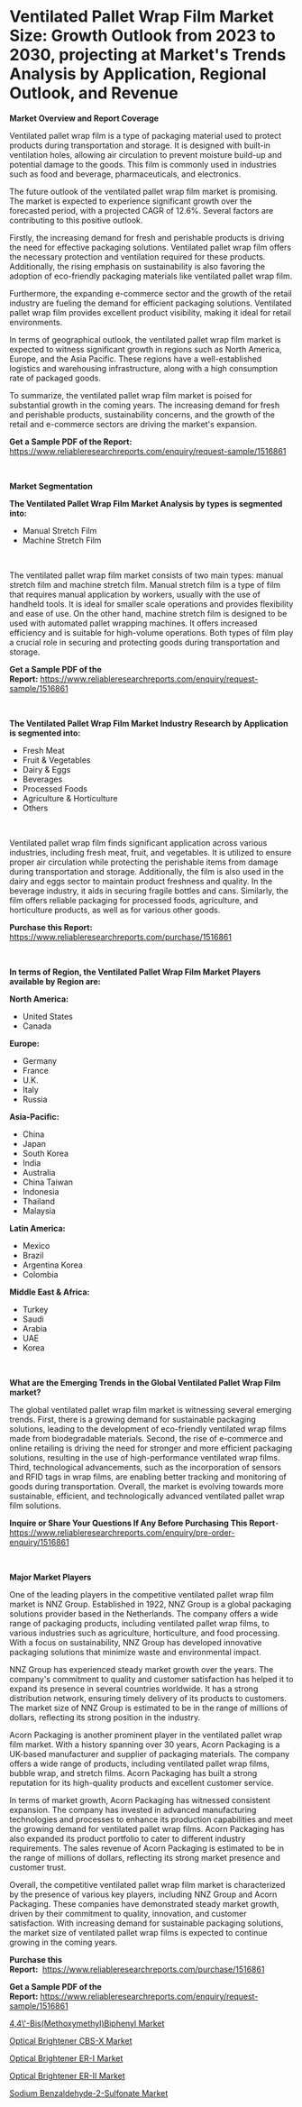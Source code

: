 <p><h1>Ventilated Pallet Wrap Film Market Size: Growth Outlook from 2023 to 2030, projecting at Market's Trends Analysis by Application, Regional Outlook, and Revenue</h1></p><p><strong>Market Overview and Report Coverage</strong></p>
<p><p>Ventilated pallet wrap film is a type of packaging material used to protect products during transportation and storage. It is designed with built-in ventilation holes, allowing air circulation to prevent moisture build-up and potential damage to the goods. This film is commonly used in industries such as food and beverage, pharmaceuticals, and electronics.</p><p>The future outlook of the ventilated pallet wrap film market is promising. The market is expected to experience significant growth over the forecasted period, with a projected CAGR of 12.6%. Several factors are contributing to this positive outlook. </p><p>Firstly, the increasing demand for fresh and perishable products is driving the need for effective packaging solutions. Ventilated pallet wrap film offers the necessary protection and ventilation required for these products. Additionally, the rising emphasis on sustainability is also favoring the adoption of eco-friendly packaging materials like ventilated pallet wrap film.</p><p>Furthermore, the expanding e-commerce sector and the growth of the retail industry are fueling the demand for efficient packaging solutions. Ventilated pallet wrap film provides excellent product visibility, making it ideal for retail environments. </p><p>In terms of geographical outlook, the ventilated pallet wrap film market is expected to witness significant growth in regions such as North America, Europe, and the Asia Pacific. These regions have a well-established logistics and warehousing infrastructure, along with a high consumption rate of packaged goods.</p><p>To summarize, the ventilated pallet wrap film market is poised for substantial growth in the coming years. The increasing demand for fresh and perishable products, sustainability concerns, and the growth of the retail and e-commerce sectors are driving the market's expansion.</p></p>
<p><strong>Get a Sample PDF of the Report:</strong> <a href="https://www.reliableresearchreports.com/enquiry/request-sample/1516861">https://www.reliableresearchreports.com/enquiry/request-sample/1516861</a></p>
<p>&nbsp;</p>
<p><strong>Market Segmentation</strong></p>
<p><strong>The Ventilated Pallet Wrap Film Market Analysis by types is segmented into:</strong></p>
<p><ul><li>Manual Stretch Film</li><li>Machine Stretch Film</li></ul></p>
<p>&nbsp;</p>
<p><p>The ventilated pallet wrap film market consists of two main types: manual stretch film and machine stretch film. Manual stretch film is a type of film that requires manual application by workers, usually with the use of handheld tools. It is ideal for smaller scale operations and provides flexibility and ease of use. On the other hand, machine stretch film is designed to be used with automated pallet wrapping machines. It offers increased efficiency and is suitable for high-volume operations. Both types of film play a crucial role in securing and protecting goods during transportation and storage.</p></p>
<p><strong>Get a Sample PDF of the Report:</strong>&nbsp;<a href="https://www.reliableresearchreports.com/enquiry/request-sample/1516861">https://www.reliableresearchreports.com/enquiry/request-sample/1516861</a></p>
<p>&nbsp;</p>
<p><strong>The Ventilated Pallet Wrap Film Market Industry Research by Application is segmented into:</strong></p>
<p><ul><li>Fresh Meat</li><li>Fruit & Vegetables</li><li>Dairy & Eggs</li><li>Beverages</li><li>Processed Foods</li><li>Agriculture & Horticulture</li><li>Others</li></ul></p>
<p>&nbsp;</p>
<p><p>Ventilated pallet wrap film finds significant application across various industries, including fresh meat, fruit, and vegetables. It is utilized to ensure proper air circulation while protecting the perishable items from damage during transportation and storage. Additionally, the film is also used in the dairy and eggs sector to maintain product freshness and quality. In the beverage industry, it aids in securing fragile bottles and cans. Similarly, the film offers reliable packaging for processed foods, agriculture, and horticulture products, as well as for various other goods.</p></p>
<p><strong>Purchase this Report:</strong>&nbsp; <a href="https://www.reliableresearchreports.com/purchase/1516861">https://www.reliableresearchreports.com/purchase/1516861</a></p>
<p>&nbsp;</p>
<p><strong>In terms of Region, the Ventilated Pallet Wrap Film Market Players available by Region are:</strong></p>
<p>
    <p> <strong> North America: </strong>
        <ul>
            <li>United States</li>
            <li>Canada</li>
        </ul>
        </p> 
    <p> <strong> Europe: </strong>
        <ul>
            <li>Germany</li>
            <li>France</li>
            <li>U.K.</li>
            <li>Italy</li>
            <li>Russia</li>
        </ul>
        </p> 
    <p> <strong> Asia-Pacific: </strong>
        <ul>
            <li>China</li>
            <li>Japan</li>
            <li>South Korea</li>
            <li>India</li>
            <li>Australia</li>
            <li>China Taiwan</li>
            <li>Indonesia</li>
            <li>Thailand</li>
            <li>Malaysia</li>
        </ul>
        </p> 
    <p> <strong> Latin America: </strong>
        <ul>
            <li>Mexico</li>
            <li>Brazil</li>
            <li>Argentina Korea</li>
            <li>Colombia</li>
        </ul>
        </p> 
    <p> <strong> Middle East & Africa: </strong>
        <ul>
            <li>Turkey</li>
            <li>Saudi</li>
            <li>Arabia</li>
            <li>UAE</li>
            <li>Korea</li>
        </ul>
    </p>
    </p>
<p>&nbsp;</p>
<p><strong>What are the Emerging Trends in the Global Ventilated Pallet Wrap Film market?</strong></p>
<p><p>The global ventilated pallet wrap film market is witnessing several emerging trends. First, there is a growing demand for sustainable packaging solutions, leading to the development of eco-friendly ventilated wrap films made from biodegradable materials. Second, the rise of e-commerce and online retailing is driving the need for stronger and more efficient packaging solutions, resulting in the use of high-performance ventilated wrap films. Third, technological advancements, such as the incorporation of sensors and RFID tags in wrap films, are enabling better tracking and monitoring of goods during transportation. Overall, the market is evolving towards more sustainable, efficient, and technologically advanced ventilated pallet wrap film solutions.</p></p>
<p><strong>Inquire or Share Your Questions If Any Before Purchasing This Report</strong>- <a href="https://www.reliableresearchreports.com/enquiry/pre-order-enquiry/1516861">https://www.reliableresearchreports.com/enquiry/pre-order-enquiry/1516861</a></p>
<p>&nbsp;</p>
<p><strong>Major Market Players</strong></p>
<p><p>One of the leading players in the competitive ventilated pallet wrap film market is NNZ Group. Established in 1922, NNZ Group is a global packaging solutions provider based in the Netherlands. The company offers a wide range of packaging products, including ventilated pallet wrap films, to various industries such as agriculture, horticulture, and food processing. With a focus on sustainability, NNZ Group has developed innovative packaging solutions that minimize waste and environmental impact.</p><p>NNZ Group has experienced steady market growth over the years. The company's commitment to quality and customer satisfaction has helped it to expand its presence in several countries worldwide. It has a strong distribution network, ensuring timely delivery of its products to customers. The market size of NNZ Group is estimated to be in the range of millions of dollars, reflecting its strong position in the industry.</p><p>Acorn Packaging is another prominent player in the ventilated pallet wrap film market. With a history spanning over 30 years, Acorn Packaging is a UK-based manufacturer and supplier of packaging materials. The company offers a wide range of products, including ventilated pallet wrap films, bubble wrap, and stretch films. Acorn Packaging has built a strong reputation for its high-quality products and excellent customer service.</p><p>In terms of market growth, Acorn Packaging has witnessed consistent expansion. The company has invested in advanced manufacturing technologies and processes to enhance its production capabilities and meet the growing demand for ventilated pallet wrap films. Acorn Packaging has also expanded its product portfolio to cater to different industry requirements. The sales revenue of Acorn Packaging is estimated to be in the range of millions of dollars, reflecting its strong market presence and customer trust.</p><p>Overall, the competitive ventilated pallet wrap film market is characterized by the presence of various key players, including NNZ Group and Acorn Packaging. These companies have demonstrated steady market growth, driven by their commitment to quality, innovation, and customer satisfaction. With increasing demand for sustainable packaging solutions, the market size of ventilated pallet wrap films is expected to continue growing in the coming years.</p></p>
<p><strong>Purchase this Report:</strong>&nbsp;&nbsp;<a href="https://www.reliableresearchreports.com/purchase/1516861">https://www.reliableresearchreports.com/purchase/1516861</a></p>
<p></p>
<p><strong>Get a Sample PDF of the Report:</strong>&nbsp;<a href="https://www.reliableresearchreports.com/enquiry/request-sample/1516861">https://www.reliableresearchreports.com/enquiry/request-sample/1516861</a></p>
<p><p><a href="https://medium.com/@zaidjeet11730/4-4-bis-methoxymethyl-biphenyl-market-trends-and-market-analysis-forecasted-for-period-2023-2030-f9d2f23cfc7a">4,4\'-Bis(Methoxymethyl)Biphenyl Market</a></p><p><a href="https://medium.com/@tanaysamar7412/optical-brightener-cbs-x-market-furnishes-information-on-market-share-market-trends-and-market-a23c9022bf59">Optical Brightener CBS-X Market</a></p><p><a href="https://medium.com/@moribenton733320/optical-brightener-er-i-market-size-market-outlook-and-market-forecast-2023-to-2030-e82d20e5a3a7">Optical Brightener ER-I Market</a></p><p><a href="https://medium.com/@hugthess010/optical-brightener-er-ii-market-size-and-market-trends-complete-industry-overview-2023-to-2030-4855249e162e">Optical Brightener ER-II Market</a></p><p><a href="https://medium.com/@jinkhatum1452/sodium-benzaldehyde-2-sulfonate-market-focuses-on-market-share-size-and-projected-forecast-till-4526ca17ad44">Sodium Benzaldehyde-2-Sulfonate Market</a></p></p>